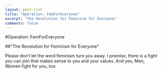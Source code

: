 ```yaml
---
layout: post-list
title: "Operation: FemForEveryone"
excerpt: "The Revolution for Feminism for Everyone"
comments: false
---
```


#Operation: FemForEveryone

##"The Revolution for Feminism for Everyone"

Please don't let the word feminism turn you away. I promise, there is a fight you can join that makes sense to you and your values.
And yes, Men, Women fight for you, too.
